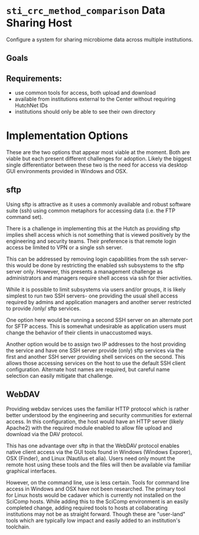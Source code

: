 # `sti_crc_method_comparison` Data Sharing Host

Configure a system for sharing microbiome data across multiple institutions.

## Goals

## Requirements:

 - use common tools for access, both upload and download
 - available from institutions external to the Center without
   requiring HutchNet IDs
 - institutions should only be able to see their own directory

# Implementation Options

These are the two options that appear most viable at the moment.  Both are
viable but each present different challenges for adoption.  Likely the biggest
single differentiator between these two is the need for access via
desktop GUI environments provided in Windows and OSX.

## sftp

Using sftp is attractive as it uses a commonly available and robust software
suite (ssh) using common metaphors for accessing data (i.e. the FTP command
set).

There is a challenge in implementing this at the Hutch as providing sftp
implies shell access which is not something that is viewed positively by the
engineering and security teams.  Their preference is that remote login access
be limited to VPN or a single ssh server.

This can be addressed by removing login capabilities from the ssh server- this
would be done by restricting the enabled ssh subsystems to the sftp server
only.  However, this presents a management challenge as administrators and
managers require shell access via ssh for thier activities.

While it is possible to limit subsystems via users and/or groups, it is likely
simplest to run two SSH servers- one providing the usual shell access required
by admins and application managers and another server restricted to provide
/only/ sftp services.

One option here would be running a second SSH server on an alternate port for
SFTP access.  This is somewhat undesirable as application users must change the
behavior of their clients in unaccustomed ways.

Another option would be to assign two IP addresses to the host providing the
service and have one SSH server provide (only) sftp services via the first and
another SSH server providing shell services on the second.  This allows those
accessing services on the host to use the default SSH client configuration.
Alternate host names are required, but careful name selection can easily
mitigate that challenge.

## WebDAV

Providing webdav services uses the familiar HTTP protocol which is rather
better understood by the engineering and security communities for external
access.  In this configuration, the host would have an HTTP server (likely
Apache2) with the required module enabled to allow file upload and download via
the DAV protocol.

This has one advantage over sftp in that the WebDAV protocol enables native
client access via the GUI tools found in Windows (Windows Exporer), OSX
(Finder), and Linux (Nautilus et alia).  Users need only mount the remote host
using these tools and the files will then be available via familiar graphical
interfaces.

However, on the command line, use is less certain.  Tools for command line
access in Windows and OSX have not been researched.  The primary tool for Linux
hosts would be cadaver which is currently not installed on the SciComp hosts.
While adding this to the SciComp environment is an easily completed change,
adding required tools to hosts at collaborating institutions may not be as
straight forward.  Though these are "user-land" tools which are typically low
impact and easily added to an institution's toolchain.

